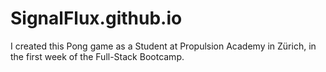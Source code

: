 # SignalFlux.github.io
I created this Pong game as a Student at Propulsion Academy in Zürich, in the first week of the Full-Stack Bootcamp. 
